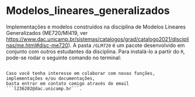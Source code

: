 # Modelos_lineares_generalizados
Implementações e modelos construídos na disciplina de Modelos Lineares Generalizados (ME720/MI419, ver https://www.dac.unicamp.br/sistemas/catalogos/grad/catalogo2021/disciplinas/me.html#disc-me720). 
A pasta ```/GLM720``` é um pacote desenvolvido em conjunto com outros estudantes da disciplina. Para instalá-lo a partir do ```R```, pode-se rodar o seguinte comando no terminal:

``````

Caso você tenha interesse em colaborar com novas funções, implementações e/ou documentações,
basta entrar em contato comigo através do email ```l236202@dac.unicamp.br```.
